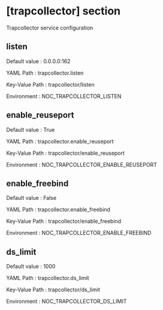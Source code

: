 # [trapcollector] section
Trapcollector service configuration

## listen

Default value
:   0.0.0.0:162

YAML Path
:   trapcollector.listen

Key-Value Path
:   trapcollector/listen

Environment
:   NOC_TRAPCOLLECTOR_LISTEN

## enable_reuseport

Default value
:   True

YAML Path
:   trapcollector.enable_reuseport

Key-Value Path
:   trapcollector/enable_reuseport

Environment
:   NOC_TRAPCOLLECTOR_ENABLE_REUSEPORT

## enable_freebind

Default value
:   False

YAML Path
:   trapcollector.enable_freebind

Key-Value Path
:   trapcollector/enable_freebind

Environment
:   NOC_TRAPCOLLECTOR_ENABLE_FREEBIND

## ds_limit

Default value
:   1000

YAML Path
:   trapcollector.ds_limit

Key-Value Path
:   trapcollector/ds_limit

Environment
:   NOC_TRAPCOLLECTOR_DS_LIMIT
